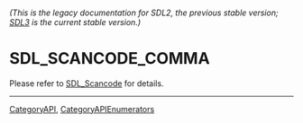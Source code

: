 ###### (This is the legacy documentation for SDL2, the previous stable version; [SDL3](https://wiki.libsdl.org/SDL3/) is the current stable version.)
# SDL_SCANCODE_COMMA

Please refer to [SDL_Scancode](SDL_Scancode) for details.

----
[CategoryAPI](CategoryAPI), [CategoryAPIEnumerators](CategoryAPIEnumerators)

